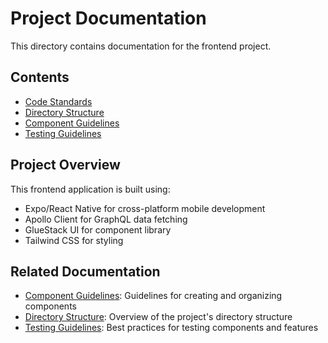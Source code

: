 # Project Documentation

This directory contains documentation for the frontend project.

## Contents

- [Code Standards](../CLAUDE.md)
- [Directory Structure](directory-structure.md)
- [Component Guidelines](component-guidelines.md)
- [Testing Guidelines](testing-guidelines.md)

## Project Overview

This frontend application is built using:

- Expo/React Native for cross-platform mobile development
- Apollo Client for GraphQL data fetching
- GlueStack UI for component library
- Tailwind CSS for styling

## Related Documentation

- [Component Guidelines](component-guidelines.md): Guidelines for creating and organizing components
- [Directory Structure](directory-structure.md): Overview of the project's directory structure
- [Testing Guidelines](testing-guidelines.md): Best practices for testing components and features
